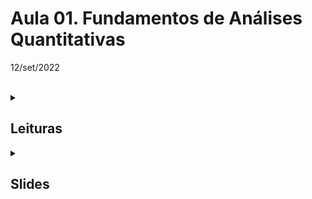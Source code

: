 # Aula 01. Fundamentos de Análises Quantitativas

12/set/2022 

<br>

<details> <summary>

## Leituras

</summary>

---
 
### Obrigatórias 



<br>

### Optativas


---

</details>


<details> <summary>

## Slides 

</summary>

---

Em breve

---

</details>




